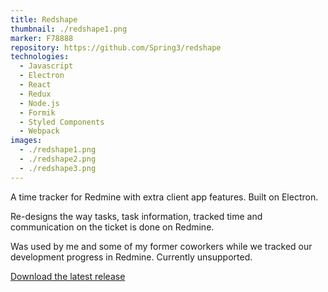 ```yaml
---
title: Redshape
thumbnail: ./redshape1.png
marker: F78888
repository: https://github.com/Spring3/redshape
technologies:
  - Javascript
  - Electron
  - React
  - Redux
  - Node.js
  - Formik
  - Styled Components
  - Webpack
images:
  - ./redshape1.png
  - ./redshape2.png
  - ./redshape3.png
---
```


A time tracker for Redmine with extra client app features. Built on Electron.

Re-designs the way tasks, task information, tracked time and communication on the ticket is done on Redmine.

Was used by me and some of my former coworkers while we tracked our development progress in Redmine. Currently unsupported.

[Download the latest release](https://github.com/Spring3/redshape/releases/)
